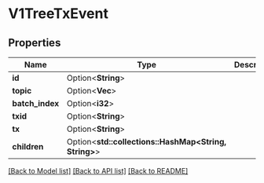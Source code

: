 # V1TreeTxEvent

## Properties

| Name            | Type                                                  | Description | Notes      |
| --------------- | ----------------------------------------------------- | ----------- | ---------- |
| **id**          | Option<**String**>                                    |             | [optional] |
| **topic**       | Option<**Vec<String>**>                               |             | [optional] |
| **batch_index** | Option<**i32**>                                       |             | [optional] |
| **txid**        | Option<**String**>                                    |             | [optional] |
| **tx**          | Option<**String**>                                    |             | [optional] |
| **children**    | Option<**std::collections::HashMap<String, String>**> |             | [optional] |

[[Back to Model list]](../README.md#documentation-for-models) [[Back to API list]](../README.md#documentation-for-api-endpoints) [[Back to README]](../README.md)
